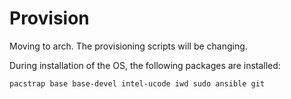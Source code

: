 Provision
============

Moving to arch. The provisioning scripts will be changing.

During installation of the OS, the following packages are installed:

```
pacstrap base base-devel intel-ucode iwd sudo ansible git
```

